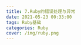 ```yaml
---
title: 7.Ruby的错误处理与异常
date: 2021-05-23 00:33:00
tags: Ruby基础
categories: Ruby
cover: /img/ruby.png
---
```


